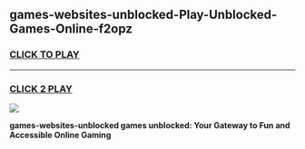 
## games-websites-unblocked-Play-Unblocked-Games-Online-f2opz
<h3>
<a href="https://premium76.site?title=games-websites-unblocked&ref=25A">CLICK TO PLAY</a></h3>
<hr>

<h3>
<a href="https://premium76.site?title=games-websites-unblocked&ref=25A">CLICK 2 PLAY</a>
  
</h3>

<a href="https://premium76.site?title=games-websites-unblocked&ref=25A"><img src="https://clearcache.store/games.png"></a>


**games-websites-unblocked games unblocked: Your Gateway to Fun and Accessible Online Gaming**
